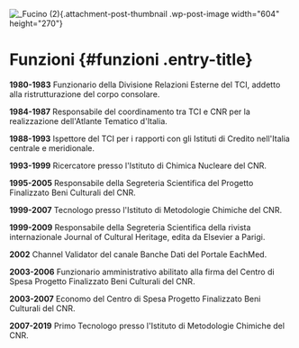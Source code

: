 
![\_Fucino (2)](wp-content/uploads/2018/11/Fucino-2-604x270.jpg){.attachment-post-thumbnail .wp-post-image width="604" height="270"}

Funzioni {#funzioni .entry-title}
========

**1980-1983** Funzionario della Divisione Relazioni Esterne del TCI, addetto alla ristrutturazione del corpo consolare.

**1984-1987** Responsabile del coordinamento tra TCI e CNR per la realizzazione dell'Atlante Tematico d'Italia.

**1988-1993** Ispettore del TCI per i rapporti con gli Istituti di Credito nell'Italia centrale e meridionale.

**1993-1999** Ricercatore presso l'Istituto di Chimica Nucleare del CNR.

**1995-2005** Responsabile della Segreteria Scientifica del Progetto Finalizzato Beni Culturali del CNR.

**1999-2007** Tecnologo presso l'Istituto di Metodologie Chimiche del CNR.

**1999-2009** Responsabile della Segreteria Scientifica della rivista internazionale Journal of Cultural Heritage, edita da Elsevier a Parigi.

**2002** Channel Validator del canale Banche Dati del Portale EachMed.

**2003-2006** Funzionario amministrativo abilitato alla firma del Centro di Spesa Progetto Finalizzato Beni Culturali del CNR.

**2003-2007** Economo del Centro di Spesa Progetto Finalizzato Beni Culturali del CNR.

**2007-2019** Primo Tecnologo presso l'Istituto di Metodologie Chimiche del CNR.

